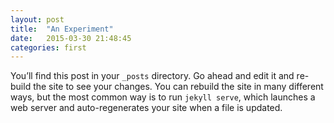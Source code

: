 ```yaml
---
layout: post
title:  "An Experiment"
date:   2015-03-30 21:48:45
categories: first
---
```

You’ll find this post in your `_posts` directory. Go ahead and edit it and re-build the site to see your changes. You can rebuild the site in many different ways, but the most common way is to run `jekyll serve`, which launches a web server and auto-regenerates your site when a file is updated.
